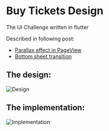 # Buy Tickets Design

The UI Challenge written in flutter

Described in following post:
* [Parallax effect in PageView](https://marcinszalek.pl/flutter/tickets-challenge-parallax/)
* [Bottom sheet transition](https://marcinszalek.pl/flutter/tickets-advanced-transitions/)

## The design:
![Design](https://user-images.githubusercontent.com/16286046/56876328-e2647480-6a46-11e9-919e-460ca638d3b4.gif)

## The implementation:
![Implementation](https://user-images.githubusercontent.com/16286046/58473033-e8ce3500-8147-11e9-831b-78f9cf86addb.gif)
